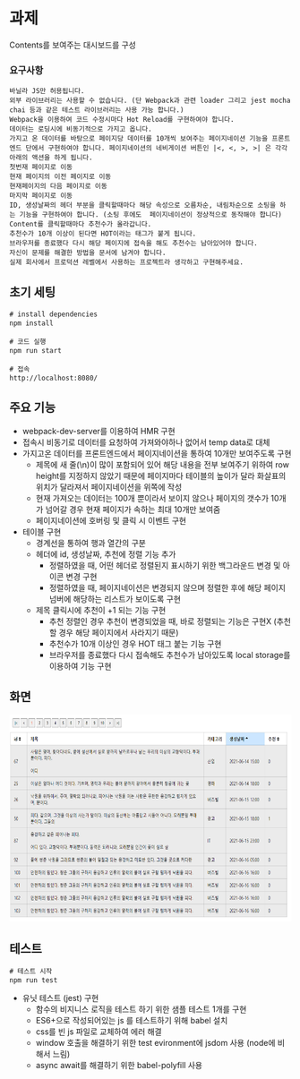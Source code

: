 # 과제
Contents를 보여주는 대시보드를 구성
### 요구사항
```
바닐라 JS만 허용됩니다. 
외부 라이브러리는 사용할 수 없습니다. (단 Webpack과 관련 loader 그리고 jest mocha chai 등과 같은 테스트 라이브러리는 사용 가능 합니다.) 
Webpack을 이용하여 코드 수정시마다 Hot Reload를 구현하여야 합니다. 
데이터는 로딩시에 비동기적으로 가지고 옵니다. 
가지고 온 데이터를 바탕으로 페이지당 데이터를 10개씩 보여주는 페이지네이션 기능을 프론트엔드 단에서 구현하여야 합니다. 페이지네이션의 네비게이션 버튼인 |<, <, >, >| 은 각각 아래의 액션을 하게 됩니다. 
첫번재 페이지로 이동 
현재 페이지의 이전 페이지로 이동 
현재페이지의 다음 페이지로 이동 
마지막 페이지로 이동 
ID, 생성날짜의 헤더 부분을 클릭할때마다 해당 속성으로 오름차순, 내림차순으로 소팅을 하는 기능을 구현하여야 합니다. (소팅 후에도  페이지네이션이 정상적으로 동작해야 합니다) 
Content를 클릭할때마다 추천수가 올라갑니다. 
추천수가 10개 이상이 된다면 HOT이라는 태그가 붙게 됩니다. 
브라우저를 종료했다 다시 해당 페이지에 접속을 해도 추천수는 남아있어야 합니다. 
자신이 문제를 해결한 방법을 문서에 남겨야 합니다. 
실제 회사에서 프로덕션 레벨에서 사용하는 프로젝트라 생각하고 구현해주세요.
```

## 초기 세팅
```
# install dependencies
npm install

# 코드 실행
npm run start

# 접속
http://localhost:8080/

```

## 주요 기능
+ webpack-dev-server를 이용하여 HMR 구현
+ 접속시 비동기로 데이터를 요청하여 가져와야하나 없어서 temp data로 대체
+ 가지고온 데이터를 프론트엔드에서 페이지네이션을 통하여 10개만 보여주도록 구현
    - 제목에 새 줄(\n)이 많이 포함되어 있어 해당 내용을 전부 보여주기 위하여 row height를 지정하지 않았기 때문에 페이지마다 테이블의 높이가 달라 화살표의 위치가 달라져서 페이지네이션을 위쪽에 작성
    - 현재 가져오는 데이터는 100개 뿐이라서 보이지 않으나 페이지의 갯수가 10개가 넘어갈 경우 현재 페이지가 속하는 최대 10개만 보여줌
    - 페이지네이션에 호버링 및 클릭 시 이벤트 구현
+ 테이블 구현
    - 경계선을 통하여 행과 열간의 구분
    - 헤더에 id, 생성날짜, 추천에 정렬 기능 추가
        * 정렬하였을 때, 어떤 헤더로 정렬된지 표시하기 위한 백그라운드 변경 및 아이콘 변경 구현
        * 정렬하였을 때, 페이지네이션은 변경되지 않으며 정렬한 후에 해당 페이지 넘버에 해당하는 리스트가 보이도록 구현
    - 제목 클릭시에 추천이 +1 되는 기능 구현
        * 추천 정렬인 경우 추천이 변경되었을 때, 바로 정렬되는 기능은 구현X (추천할 경우 해당 페이지에서 사라지기 때문)
        * 추천수가 10개 이상인 경우 HOT 태그 붙는 기능 구현
        * 브라우저를 종료했다 다시 접속해도 추천수가 남아있도록 local storage를 이용하여 기능 구현

## 화면
<img src="./asset/dashboard.PNG"  width="700" height="370">

## 테스트
```
# 테스트 시작
npm run test

```
+ 유닛 테스트 (jest) 구현
    - 함수의 비지니스 로직을 테스트 하기 위한 샘플 테스트 1개를 구현
    - ES6+으로 작성되어있는 js 를 테스트하기 위해 babel 설치
    - css를 빈 js 파일로 교체하여 에러 해결
    - window 호출을 해결하기 위한 test evironment에 jsdom 사용 (node에 비해서 느림)
    - async await를 해결하기 위한 babel-polyfill 사용
